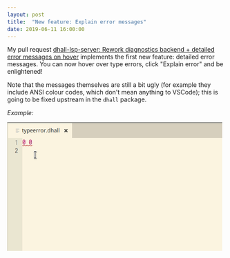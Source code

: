 ```yaml
---
layout: post
title:  "New feature: Explain error messages"
date: 2019-06-11 16:00:00
---
```


My pull request [dhall-lsp-server: Rework diagnostics backend + detailed error messages on hover](https://github.com/dhall-lang/dhall-haskell/pull/982) implements the first new feature: detailed error messages. You can now hover over type errors, click "Explain error" and be enlightened!

Note that the messages themselves are still a bit ugly (for example they include ANSI colour codes, which don't mean anything to VSCode); this is going to be fixed upstream in the `dhall` package.

*Example:*

![Old screencast](/images/explain-on-hover.png)
